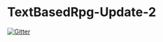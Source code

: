# TextBasedRpg-Update-2

[![Gitter](https://badges.gitter.im/UsoppN/TextBasedRpg-Update-2.svg)](https://gitter.im/UsoppN/TextBasedRpg-Update-2?utm_source=badge&utm_medium=badge&utm_campaign=pr-badge&utm_content=badge)